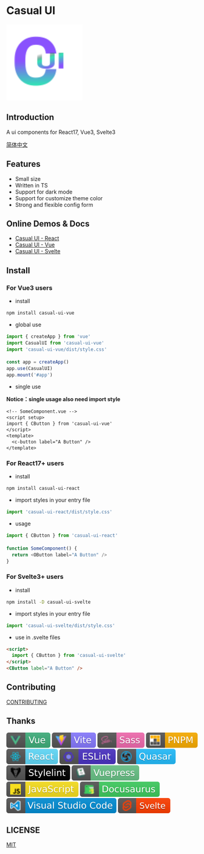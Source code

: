 # Casual UI

<img src="./packages/vue/docs/.vuepress/public/logo.svg" style="width: 200px;" />

## Introduction

A ui components for React17, Vue3, Svelte3

[简体中文](./README.zh_CN.md)

## Features

- Small size
- Written in TS
- Support for dark mode
- Support for customize theme color
- Strong and flexible config form

## Online Demos & Docs

- [Casual UI - React](https://casual-ui-react.donsen.site/)
- [Casual UI - Vue](https://casual-ui-vue.donsen.site/)
- [Casual UI - Svelte](https://casual-ui-svelte.donsen.site/)

## Install

### For Vue3 users

- install

```sh
npm install casual-ui-vue
```

- global use

```js
import { createApp } from 'vue'
import CasualUI from 'casual-ui-vue'
import 'casual-ui-vue/dist/style.css'

const app = createApp()
app.use(CasualUI)
app.mount('#app')
```

- single use

**Notice：single usage also need import style**

```vue
<!-- SomeComponent.vue -->
<script setup>
import { CButton } from 'casual-ui-vue'
</script>
<template>
  <c-button label="A Button" />
</template>
```

### For React17+ users

- install

```sh
npm install casual-ui-react
```

- import styles in your entry file

```js
import 'casual-ui-react/dist/style.css'
```

- usage

```js
import { CButton } from 'casual-ui-react'

function SomeComponent() {
  return <OButton label="A Button" />
}
```

### For Svelte3+ users

- install

```sh
npm install -D casual-ui-svelte
```

- import styles in your entry file

```js
import 'casual-ui-svelte/dist/style.css'
```

- use in .svelte files

```html
<script>
  import { CButton } from 'casual-ui-svelte'
</script>
<CButton label="A Button" />
```

## Contributing

[CONTRIBUTING](./CONTRIBUTING.md)

## Thanks

![Vue](./badges/vue.svg)
![Vite](./badges/vite.svg)
![Sass](./badges/sass.svg)
![PNPM](./badges/pnpm.svg)
![React](./badges/react.svg)
![ESLint](./badges/eslint.svg)
![Quasar](./badges/quasar.svg)
![Stylelint](./badges/stylelint.svg)
![Vuepress](./badges/vuepress.svg)
![Javascript](./badges/javascript.svg)
![Docusaurus](./badges/docusaurus.svg)
![VSCode](./badges/vscode.svg)
![Svelte](./badges/svelte.svg)

## LICENSE

[MIT](./LICENSE)
